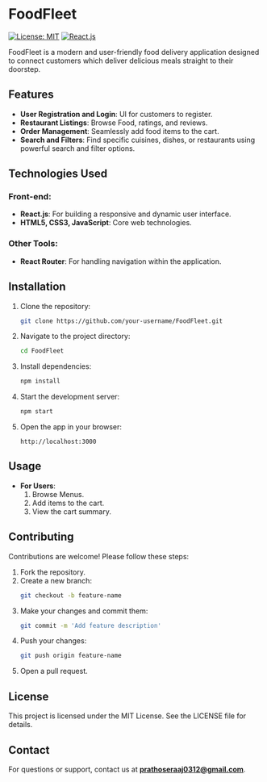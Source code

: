 # FoodFleet

[![License: MIT](https://img.shields.io/badge/License-MIT-yellow.svg)](https://opensource.org/licenses/MIT)
[![React.js](https://img.shields.io/badge/react.js-19.0.0-blue)](https://reactjs.org/)

FoodFleet is a modern and user-friendly food delivery application designed to connect customers which deliver delicious meals straight to their doorstep.

## Features

- **User Registration and Login**: UI for customers to register.
- **Restaurant Listings**: Browse  Food, ratings, and reviews.
- **Order Management**: Seamlessly add food items to the cart.
- **Search and Filters**: Find specific cuisines, dishes, or restaurants using powerful search and filter options.

## Technologies Used

### Front-end:
- **React.js**: For building a responsive and dynamic user interface.
- **HTML5, CSS3, JavaScript**: Core web technologies.

### Other Tools:
- **React Router**: For handling navigation within the application.

## Installation

1. Clone the repository:
   ```bash
   git clone https://github.com/your-username/FoodFleet.git
   ```
2. Navigate to the project directory:
   ```bash
   cd FoodFleet
   ```
3. Install dependencies:
   ```bash
   npm install
   ```
4. Start the development server:
   ```bash
   npm start
   ```
5. Open the app in your browser:
   ```
   http://localhost:3000
   ```

## Usage

- **For Users**:
  1. Browse Menus.
  2. Add items to the cart.
  3. View the cart summary.

## Contributing

Contributions are welcome! Please follow these steps:

1. Fork the repository.
2. Create a new branch:
   ```bash
   git checkout -b feature-name
   ```
3. Make your changes and commit them:
   ```bash
   git commit -m 'Add feature description'
   ```
4. Push your changes:
   ```bash
   git push origin feature-name
   ```
5. Open a pull request.

## License

This project is licensed under the MIT License. See the LICENSE file for details.

## Contact

For questions or support, contact us at **prathoseraaj0312@gmail.com**.
